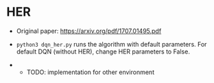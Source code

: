# HER

- Original paper: https://arxiv.org/pdf/1707.01495.pdf
- `python3 dqn_her.py` runs the algorithm with default parameters. For default DQN (without HER), change HER parameters to False.

- - TODO: implementation for other environment
